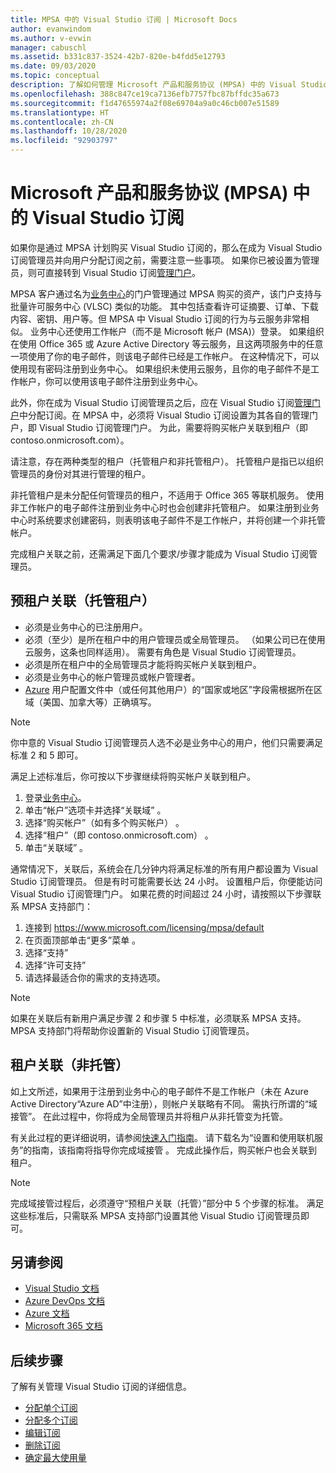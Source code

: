 ```yaml
---
title: MPSA 中的 Visual Studio 订阅 | Microsoft Docs
author: evanwindom
ms.author: v-evwin
manager: cabuschl
ms.assetid: b331c837-3524-42b7-820e-b4fdd5e12793
ms.date: 09/03/2020
ms.topic: conceptual
description: 了解如何管理 Microsoft 产品和服务协议 (MPSA) 中的 Visual Studio 订阅
ms.openlocfilehash: 388c847ce19ca7136efb7757fbc87bffdc35a673
ms.sourcegitcommit: f1d47655974a2f08e69704a9a0c46cb007e51589
ms.translationtype: HT
ms.contentlocale: zh-CN
ms.lasthandoff: 10/28/2020
ms.locfileid: "92903797"
---
```

# <a name="visual-studio-subscriptions-in-a-microsoft-products-and-services-agreement-mpsa"></a>Microsoft 产品和服务协议 (MPSA) 中的 Visual Studio 订阅
如果你是通过 MPSA 计划购买 Visual Studio 订阅的，那么在成为 Visual Studio 订阅管理员并向用户分配订阅之前，需要注意一些事项。 如果你已被设置为管理员，则可直接转到 Visual Studio 订阅[管理门户](https://manage.visualstudio.com/)。

MPSA 客户通过名为[业务中心](https://businessaccount.microsoft.com/Customer)的门户管理通过 MPSA 购买的资产，该门户支持与批量许可服务中心 (VLSC) 类似的功能。 其中包括查看许可证摘要、订单、下载内容、密钥、用户等。但 MPSA 中 Visual Studio 订阅的行为与云服务非常相似。 业务中心还使用工作帐户（而不是 Microsoft 帐户 (MSA)）登录。 如果组织在使用 Office 365 或 Azure Active Directory 等云服务，且这两项服务中的任意一项使用了你的电子邮件，则该电子邮件已经是工作帐户。 在这种情况下，可以使用现有密码注册到业务中心。 如果组织未使用云服务，且你的电子邮件不是工作帐户，你可以使用该电子邮件注册到业务中心。

此外，你在成为 Visual Studio 订阅管理员之后，应在 Visual Studio 订阅[管理门户](https://manage.visualstudio.com/)中分配订阅。在 MPSA 中，必须将 Visual Studio 订阅设置为其各自的管理门户，即 Visual Studio 订阅管理门户。 为此，需要将购买帐户关联到租户（即 contoso.onmicrosoft.com）。

请注意，存在两种类型的租户（托管租户和非托管租户）。 托管租户是指已以组织管理员的身份对其进行管理的租户。

非托管租户是未分配任何管理员的租户，不适用于 Office 365 等联机服务。 使用非工作帐户的电子邮件注册到业务中心时也会创建非托管租户。 如果注册到业务中心时系统要求创建密码，则表明该电子邮件不是工作帐户，并将创建一个非托管帐户。

完成租户关联之前，还需满足下面几个要求/步骤才能成为 Visual Studio 订阅管理员。

## <a name="pre-tenant-association-managed-tenant"></a>预租户关联（托管租户）
- 必须是业务中心的已注册用户。
- 必须（至少）是所在租户中的用户管理员或全局管理员。 （如果公司已在使用云服务，这条也同样适用）。 需要有角色是 Visual Studio 订阅管理员。
- 必须是所在租户中的全局管理员才能将购买帐户关联到租户。
- 必须是业务中心的帐户管理员或帐户管理者。
- [Azure](https://portal.azure.com/) 用户配置文件中（或任何其他用户）的“国家或地区”字段需根据所在区域（美国、加拿大等）正确填写。 

> [!NOTE]
> 你中意的 Visual Studio 订阅管理员人选不必是业务中心的用户，他们只需要满足标准 2 和 5 即可。

满足上述标准后，你可按以下步骤继续将购买帐户关联到租户。
1. 登录[业务中心](https://businessaccount.microsoft.com/Customer)。
2. 单击“帐户”选项卡并选择“关联域”   。
3. 选择“购买帐户”（如有多个购买帐户）  。
4. 选择“租户”（即 contoso.onmicrosoft.com）  。
5. 单击“关联域”  。

通常情况下，关联后，系统会在几分钟内将满足标准的所有用户都设置为 Visual Studio 订阅管理员。 但是有时可能需要长达 24 小时。 设置租户后，你便能访问 Visual Studio 订阅管理门户。 如果花费的时间超过 24 小时，请按照以下步骤联系 MPSA 支持部门：
1. 连接到 <https://www.microsoft.com/licensing/mpsa/default>
2. 在页面顶部单击“更多”菜单  。 
3. 选择“支持” 
4. 选择“许可支持” 
5. 请选择最适合你的需求的支持选项。 

> [!NOTE]
> 如果在关联后有新用户满足步骤 2 和步骤 5 中标准，必须联系 MPSA 支持。 MPSA 支持部门将帮助你设置新的 Visual Studio 订阅管理员。

## <a name="tenant-association-unmanaged"></a>租户关联（非托管）
如上文所述，如果用于注册到业务中心的电子邮件不是工作帐户（未在 Azure Active Directory“Azure AD”中注册），则帐户关联略有不同。 需执行所谓的“域接管”。 在此过程中，你将成为全局管理员并将租户从非托管变为托管。

有关此过程的更详细说明，请参阅[快速入门指南](https://www.microsoft.com/Licensing/existing-customer/business-center-training-and-resources.aspx)。 请下载名为“设置和使用联机服务”的指南，该指南将指导你完成域接管  。 完成此操作后，购买帐户也会关联到租户。

> [!NOTE]
> 完成域接管过程后，必须遵守“预租户关联（托管）”部分中 5 个步骤的标准。 满足这些标准后，只需联系 MPSA 支持部门设置其他 Visual Studio 订阅管理员即可。

## <a name="see-also"></a>另请参阅
- [Visual Studio 文档](/visualstudio/)
- [Azure DevOps 文档](/azure/devops/)
- [Azure 文档](/azure/)
- [Microsoft 365 文档](/microsoft-365/)

## <a name="next-steps"></a>后续步骤
了解有关管理 Visual Studio 订阅的详细信息。
- [分配单个订阅](assign-license.md)
- [分配多个订阅](assign-license-bulk.md)
- [编辑订阅](edit-license.md)
- [删除订阅](delete-license.md)
- [确定最大使用量](maximum-usage.md)